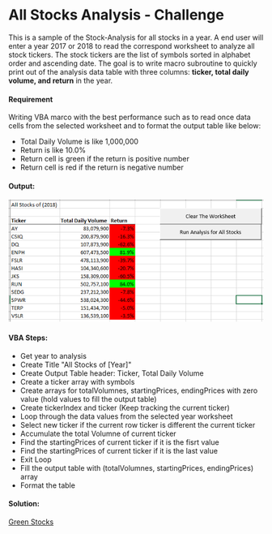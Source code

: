 # All Stocks Analysis - Challenge 

This is a sample of the Stock-Analysis for all stocks in a year. A end user will enter a year 2017 or 2018 to read the correspond worksheet to analyze all stock tickers.
The stock tickers are the list of symbols sorted in alphabet order and ascending date. The goal is to write macro subroutine to quickly print out of the analysis data table with three columns:
**ticker, total daily volume, and return** in the year. 

#### Requirement

Writing VBA marco with the best performance such as to read once data cells from the selected worksheet and to format the output table like below:

- Total Daily Volume is like 1,000,000
- Return is like 10.0%
- Return cell is green if the return is positive number
- Return cell is red if the return is negative number

#### Output:

![Sample Output](Sample_stocks.png)

#### VBA Steps:

- Get year to analysis
- Create Title "All Stocks of [Year]"
- Create Output Table header: Ticker, Total Daily Volume
- Create a ticker array with symbols
- Create arrays for totalVolumnes, startingPrices, endingPrices with zero value (hold values to fill the output table)
- Create tickerIndex and ticker (Keep tracking the current ticker)
- Loop through the data values from the selected year worksheet
- Select new ticker if the current row ticker is different the current ticker
- Accumulate the total Volumne of current ticker
- Find the startingPrices of current ticker if it is the fisrt value
- Find the startingPrices of current ticker if it is the last value
- Exit Loop
- Fill the output table with (totalVolumnes, startingPrices, endingPrices) array
- Format the table

#### Solution:

[Green Stocks](green_stocks.xlsm)






